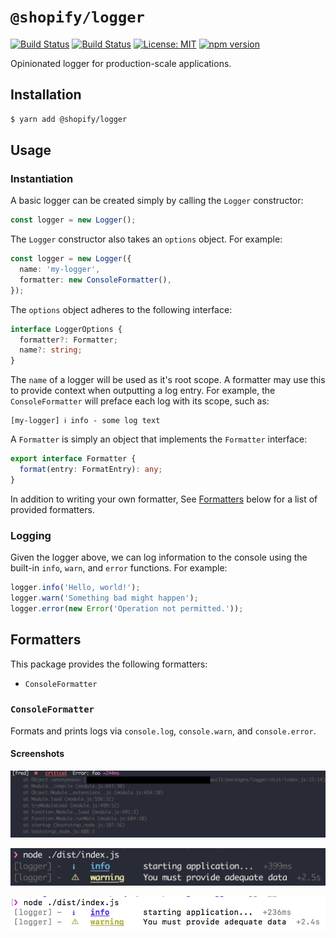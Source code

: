 # `@shopify/logger`

[![Build Status](https://github.com/Shopify/quilt/workflows/Node-CI/badge.svg?branch=main)](https://github.com/Shopify/quilt/actions?query=workflow%3ANode-CI)
[![Build Status](https://github.com/Shopify/quilt/workflows/Ruby-CI/badge.svg?branch=main)](https://github.com/Shopify/quilt/actions?query=workflow%3ARuby-CI)
[![License: MIT](https://img.shields.io/badge/License-MIT-green.svg)](LICENSE.md)
[![npm version](https://badge.fury.io/js/%40shopify%2Flogger.svg)](https://badge.fury.io/js/%40shopify%2Flogger.svg)

Opinionated logger for production-scale applications.

## Installation

```bash
$ yarn add @shopify/logger
```

## Usage

### Instantiation

A basic logger can be created simply by calling the `Logger` constructor:

```typescript
const logger = new Logger();
```

The `Logger` constructor also takes an `options` object. For example:

```typescript
const logger = new Logger({
  name: 'my-logger',
  formatter: new ConsoleFormatter(),
});
```

The `options` object adheres to the following interface:

```typescript
interface LoggerOptions {
  formatter?: Formatter;
  name?: string;
}
```

The `name` of a logger will be used as it's root scope. A formatter may use this to provide context when outputting a log entry. For example, the `ConsoleFormatter` will preface each log with its scope, such as:

```
[my-logger] ℹ info - some log text
```

A `Formatter` is simply an object that implements the `Formatter` interface:

```typescript
export interface Formatter {
  format(entry: FormatEntry): any;
}
```

In addition to writing your own formatter, See [Formatters](#formatters) below for a list of provided formatters.

### Logging

Given the logger above, we can log information to the console using the built-in `info`, `warn`, and `error` functions. For example:

```typescript
logger.info('Hello, world!');
logger.warn('Something bad might happen');
logger.error(new Error('Operation not permitted.'));
```

## Formatters

This package provides the following formatters:

- `ConsoleFormatter`

### `ConsoleFormatter`

Formats and prints logs via `console.log`, `console.warn`, and `console.error`.

#### Screenshots

![`ConsoleFormatter` sample error output](./docs/images/ConsoleFormatter__Error.png)

![`ConsoleFormatter` sample log output on a dark background](./docs/images/ConsoleFormatter__DarkBG.png)

![`ConsoleFormatter` sample log output on a light background](./docs/images/ConsoleFormatter__LightBG.png)
